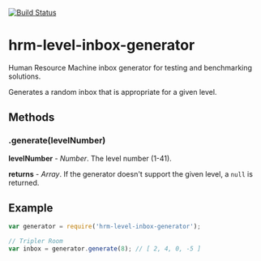 [![Build Status](https://travis-ci.org/atesgoral/hrm-level-inbox-generator.svg?branch=master)](https://travis-ci.org/atesgoral/hrm-level-inbox-generator)

# hrm-level-inbox-generator
Human Resource Machine inbox generator for testing and benchmarking solutions.

Generates a random inbox that is appropriate for a given level.

## Methods

### .generate(levelNumber)

**levelNumber** - _Number_. The level number (1-41).

**returns** - _Array_. If the generator doesn't support the given level, a `null` is returned.

## Example

```js
var generator = require('hrm-level-inbox-generator');

// Tripler Room
var inbox = generator.generate(8); // [ 2, 4, 0, -5 ]
```
